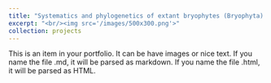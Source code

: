 ```yaml
---
title: "Systematics and phylogenetics of extant bryophytes (Bryophyta) and ferns (Polypodiopsida). II. Parallelisms and convergences of adaptive characters in seedless plants"
excerpt: "<br/><img src='/images/500x300.png'>"
collection: projects
---
```


This is an item in your portfolio. It can be have images or nice text. If you name the file .md, it will be parsed as markdown. If you name the file .html, it will be parsed as HTML. 
